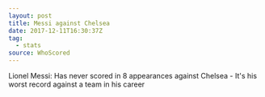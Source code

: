 ```yaml
---  
layout: post
title: Messi against Chelsea
date: 2017-12-11T16:30:37Z
tag:
  - stats
source: WhoScored
---
```

 
Lionel Messi: Has never scored in 8 appearances against Chelsea - It's his worst record against a team in his career